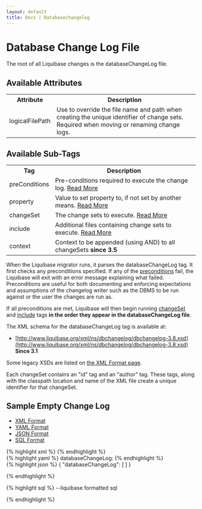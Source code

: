 ```yaml
---
layout: default
title: Docs | Databasechangelog 
---
```


# Database Change Log File

The root of all Liquibase changes is the databaseChangeLog file.

## Available Attributes ##

<table>
<tr><th>Attribute</th><th>Description</th></tr>
<tr><td>logicalFilePath</td><td>Use to override the file name and path when creating the unique identifier of change sets. Required when moving or renaming change logs.</td></tr>
</table>

## Available Sub-Tags ##

<table>
<tr><th>Tag</th><th>Description</th></tr>
<tr><td>preConditions</td><td>Pre-conditions required to execute the change log. <a href="preconditions.html">Read More</a></td></tr>
<tr><td>property</td><td>Value to set property to, if not set by another means. <a href="changelog_parameters.html">Read More</a></td></tr>
<tr><td>changeSet</td><td>The change sets to execute. <a href="changeset.html">Read More</a></td></tr>
<tr><td>include</td><td>Additional files containing change sets to execute. <a href="include.html">Read More</a></td></tr>
<tr><td>context</td><td>Context to be appended (using AND) to all changeSets <b>since 3.5</b> </td></tr>
</table>

When the Liquibase migrator runs, it parses the databaseChangeLog tag. It first checks any preconditions specified. If any of the [preconditions](preconditions.html) fail, the Liquibase will exit with an error message explaining what failed. Preconditions are useful for both documenting and enforcing expectations and assumptions of the changelog writer such as the DBMS to be run against or the user the changes are run as.

If all preconditions are met, Liquibase will then begin running [changeSet](changeset.html) and [include](include.html) tags **in the order they appear in the databaseChangeLog file**.

The XML schema for the databaseChangeLog tag is available at:

* [http://www.liquibase.org/xml/ns/dbchangelog/dbchangelog-3.8.xsd](http://www.liquibase.org/xml/ns/dbchangelog/dbchangelog-3.8.xsd) **Since 3.1**

Some legacy XSDs are listed on [the XML Format page](xml_format.html).

Each changeSet contains an "id" tag and an "author" tag. These tags, along with the classpath location and name of the XML file create a unique identifier for that changeSet.

## Sample Empty Change Log ##

<div id='changelog-tabs'>
<ul>
    <li><a href="#tab-xmlv3">XML Format</a></li>
    <li><a href="#tab-yaml">YAML Format</a></li>
    <li><a href="#tab-json">JSON Format</a></li>
    <li><a href="#tab-sql">SQL Format</a></li>
  </ul>

<div id="tab-xmlv3">
{% highlight xml %}
<?xml version="1.0" encoding="UTF-8"?>
<databaseChangeLog
    xmlns="http://www.liquibase.org/xml/ns/dbchangelog"
    xmlns:xsi="http://www.w3.org/2001/XMLSchema-instance"
    xmlns:ext="http://www.liquibase.org/xml/ns/dbchangelog-ext"
    xmlns:pro="http://www.liquibase.org/xml/ns/pro"
    xsi:schemaLocation="http://www.liquibase.org/xml/ns/dbchangelog http://www.liquibase.org/xml/ns/dbchangelog/dbchangelog-3.8.xsd
    http://www.liquibase.org/xml/ns/dbchangelog-ext http://www.liquibase.org/xml/ns/dbchangelog/dbchangelog-ext.xsd
    http://www.liquibase.org/xml/ns/pro http://www.liquibase.org/xml/ns/pro/liquibase-pro-3.8.xsd ">
</databaseChangeLog>
{% endhighlight %}
</div>

<div id="tab-yaml">
{% highlight yaml %}
databaseChangeLog:
{% endhighlight %}
</div>

<div id="tab-json">
{% highlight json %}
{
    "databaseChangeLog": [
    ]
}

{% endhighlight %}
</div>

<div id="tab-sql">
{% highlight sql %}
--liquibase formatted sql

{% endhighlight %}
</div>
</div>

<script>
  $(function() {
    $( "#changelog-tabs" ).tabs();
  });
</script>
